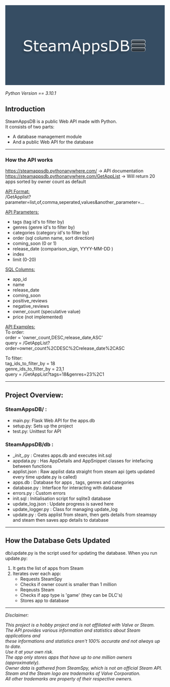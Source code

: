 <img src="./github-banner.png" alt="SteamAppsDB-banner" width="800">

*Python Version == 3.10.1*

## Introduction

SteamAppsDB is a public Web API made with Python.<br>
It consists of two parts:
- A database management module
- And a public Web API for the database

***

### How the API works

https://steamappsdb.pythonanywhere.com/ -> API documentation<br>
https://steamappsdb.pythonanywhere.com/GetAppList -> Will return 20 apps sorted by owner count as default

<ins>API Format:</ins><br>
/GetApplist?parameter=list,of,comma,seperated,values&another_parameter=...

<ins>API Parameters:</ins>
- tags (tag id's to filter by)
- genres (genre id's to filter by)
- categories (category id's to filter by)
- order (sql column name, sort direction)
- coming_soon (0 or 1)
- release_date (comparison_sign, YYYY-MM-DD )
- index
- limit (0-20)

<ins>SQL Columns:</ins>
- app_id
- name
- release_date
- coming_soon
- positive_reviews
- negative_reviews
- owner_count (speculative value)
- price (not implemented)

<ins>API Examples:</ins><br>
To order:<br>
order = 'owner_count,DESC,release_date,ASC'<br>
query = /GetAppList?order=owner_count%2CDESC%2Crelease_date%2CASC<br>

To filter:<br>
tag_ids_to_filter_by = 18<br>
genre_ids_to_filter_by = 23,1<br>
query = /GetAppList?tags=18&genres=23%2C1

***

## Project Overview:

### SteamAppsDB/ :
- main.py: Flask Web API for the apps.db
- setup.py: Sets up the project
- test.py: Unittest for API

### SteamAppsDB/db :
- \__init__.py : Creates apps.db and executes init.sql
- appdata.py : Has AppDetails and AppSnippet classes for intefacing between functions
- applist.json : Raw applist data straight from steam api
(gets updated every time update.py is called)
- apps.db : Database for apps , tags, genres and categories
- database.py : Interface for interacting with database
- errors.py : Custom errors
- init.sql : Initialisation script for sqlite3 database
- update_log.json : Update progress is saved here
- update_logger.py : Class for managing update_log
- update.py : Gets applist from steam, then gets details from steamspy and steam
then saves app details to database

***

## How the Database Gets Updated

db/update.py is the script used for updating the database.
When you run update.py:
1. It gets the list of apps from Steam
2. Iterates over each app:
    - Requests SteamSpy
    - Checks if owner count is smaller than 1 million
    - Reqeusts Steam
    - Checks if app type is 'game' (they can be DLC's)
    - Stores app to database

***

*Disclaimer:*

*This project is a hobby project and is not affiliated with Valve or Steam.*<br>
*The API provides various information and statistics about Steam applications and*<br>
*these informations and statistics aren't 100% accurate and not always up to date.*<br>
*Use it at your own risk.* <br>
*The app only stores apps that have up to one million owners (approximately).*<br>
*Owner data is gathered from SteamSpy, which is not an official Steam API.*<br>
*Steam and the Steam logo are trademarks of Valve Corporation.*<br>
*All other trademarks are property of their respective owners.*
